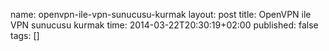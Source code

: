 name: openvpn-ile-vpn-sunucusu-kurmak
layout: post
title: OpenVPN ile VPN sunucusu kurmak
time: 2014-03-22T20:30:19+02:00
published: false
tags: []

